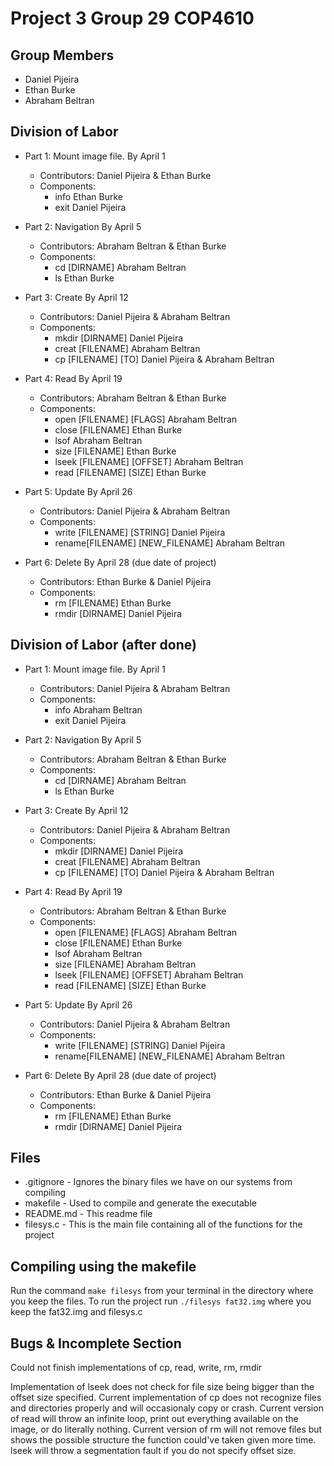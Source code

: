 # Project 3 Group 29 COP4610

## Group Members

-   Daniel Pijeira
-   Ethan Burke
-   Abraham Beltran

## Division of Labor

-   Part 1: Mount image file. By April 1
    -   Contributors: Daniel Pijeira & Ethan Burke
    -   Components:
        -   info Ethan Burke
        -   exit Daniel Pijeira
-   Part 2: Navigation By April 5
    -   Contributors: Abraham Beltran & Ethan Burke
    -   Components:
        -   cd [DIRNAME] Abraham Beltran
        -   ls Ethan Burke
-   Part 3: Create By April 12
    -   Contributors: Daniel Pijeira & Abraham Beltran
    -   Components:
        -   mkdir [DIRNAME] Daniel Pijeira
        -   creat [FILENAME] Abraham Beltran
        -   cp [FILENAME] [TO] Daniel Pijeira & Abraham Beltran
-   Part 4: Read By April 19
    -   Contributors: Abraham Beltran & Ethan Burke
    -   Components:
        -   open [FILENAME] [FLAGS] Abraham Beltran
        -   close [FILENAME] Ethan Burke
        -   lsof Abraham Beltran
        -   size [FILENAME] Ethan Burke
        -   lseek [FILENAME] [OFFSET] Abraham Beltran
        -   read [FILENAME] [SIZE] Ethan Burke
-   Part 5: Update By April 26

    -   Contributors: Daniel Pijeira & Abraham Beltran
    -   Components:
        -   write [FILENAME] [STRING] Daniel Pijeira
        -   rename[FILENAME] [NEW_FILENAME] Abraham Beltran

-   Part 6: Delete By April 28 (due date of project)
    -   Contributors: Ethan Burke & Daniel Pijeira
    -   Components:
        -   rm [FILENAME] Ethan Burke
        -   rmdir [DIRNAME] Daniel Pijeira

## Division of Labor (after done)

-   Part 1: Mount image file. By April 1
    -   Contributors: Daniel Pijeira & Abraham Beltran
    -   Components:
        -   info Abraham Beltran
        -   exit Daniel Pijeira
-   Part 2: Navigation By April 5
    -   Contributors: Abraham Beltran & Ethan Burke
    -   Components:
        -   cd [DIRNAME] Abraham Beltran
        -   ls Ethan Burke
-   Part 3: Create By April 12
    -   Contributors: Daniel Pijeira & Abraham Beltran
    -   Components:
        -   mkdir [DIRNAME] Daniel Pijeira
        -   creat [FILENAME] Abraham Beltran
        -   cp [FILENAME] [TO] Daniel Pijeira & Abraham Beltran
-   Part 4: Read By April 19
    -   Contributors: Abraham Beltran & Ethan Burke
    -   Components:
        -   open [FILENAME] [FLAGS] Abraham Beltran
        -   close [FILENAME] Ethan Burke
        -   lsof Abraham Beltran
        -   size [FILENAME] Abraham Beltran
        -   lseek [FILENAME] [OFFSET] Abraham Beltran
        -   read [FILENAME] [SIZE] Ethan Burke
-   Part 5: Update By April 26

    -   Contributors: Daniel Pijeira & Abraham Beltran
    -   Components:
        -   write [FILENAME] [STRING] Daniel Pijeira
        -   rename[FILENAME] [NEW_FILENAME] Abraham Beltran

-   Part 6: Delete By April 28 (due date of project)
    -   Contributors: Ethan Burke & Daniel Pijeira
    -   Components:
        -   rm [FILENAME] Ethan Burke
        -   rmdir [DIRNAME] Daniel Pijeira

## Files

-   .gitignore - Ignores the binary files we have on our systems from compiling
-   makefile - Used to compile and generate the executable
-   README.md - This readme file
-   filesys.c - This is the main file containing all of the functions for the project

## Compiling using the makefile

Run the command `make filesys` from your terminal in the directory where you keep the files. To run the project run `./filesys fat32.img` where you keep the fat32.img and filesys.c

## Bugs & Incomplete Section

Could not finish implementations of cp, read, write, rm, rmdir

Implementation of lseek does not check for file size being bigger than the offset size specified.
Current implementation of cp does not recognize files and directories properly and will occasionaly copy or crash.
Current version of read will throw an infinite loop, print out everything available on the image, or do literally nothing.
Current version of rm will not remove files but shows the possible structure the function could've taken given more time.
lseek will throw a segmentation fault if you do not specify offset size.
